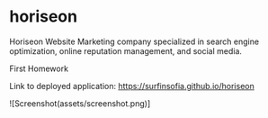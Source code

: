 # horiseon

Horiseon Website
Marketing company specialized in search engine optimization, online reputation management, and social media.

First Homework

Link to deployed application: 
https://surfinsofia.github.io/horiseon

![Screenshot(assets/screenshot.png)]